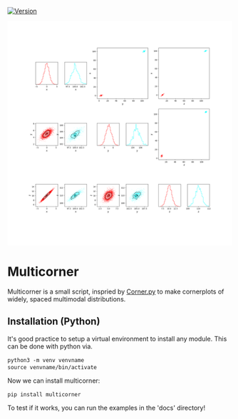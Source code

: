 [![Version](https://img.shields.io/badge/multicorner-v1.0.0-green.svg?style=flat)](https://assist.readthedocs.org)

![A multicorner plot](paper/multicornerplot.png)

# Multicorner

Multicorner is a small script, inspried by [Corner.py](https://github.com/dfm/corner.py) to make cornerplots of widely, spaced multimodal distributions.

## Installation (Python)

It's good practice to setup a virtual environment to install any module. This can be done with python via. 

    python3 -m venv venvname
    source venvname/bin/activate

Now we can install multicorner:

    pip install multicorner

To test if it works, you can run the examples in the 'docs' directory!
